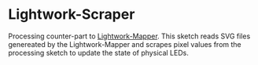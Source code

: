 # Lightwork-Scraper
Processing counter-part to [Lightwork-Mapper](https://github.com/PWRFLcreative/Lightwork-Mapper). 
This sketch reads SVG files genereated by the Lightwork-Mapper and scrapes pixel values from the processing sketch to update the state of physical LEDs.
